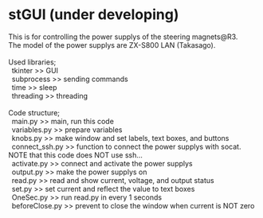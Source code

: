 # stGUI (under developing)
This is for controlling the power supplys of the steering magnets@R3.<br>
The model of the power supplys are ZX-S800 LAN (Takasago).<br>
<br>
Used libraries;<br>
&ensp;tkinter >> GUI<br>
&ensp;subprocess >> sending commands<br>
&ensp;time >> sleep<br>
&ensp;threading >> threading<br>
<br>
Code structure;<br>
&ensp;main.py >> main, run this code<br>
&ensp;variables.py >> prepare variables<br>
&ensp;knobs.py >> make window and set labels, text boxes, and buttons<br>
&ensp;connect_ssh.py >> function to connect the power supplys with socat. NOTE that this code does NOT use ssh...<br>
&ensp;activate.py >> connect and activate the power supplys<br>
&ensp;output.py >> make the power supplys on<br>
&ensp;read.py >> read and show current, voltage, and output status<br>
&ensp;set.py >> set current and reflect the value to text boxes<br>
&ensp;OneSec.py >> run read.py in every 1 seconds<br>
&ensp;beforeClose.py >> prevent to close the window when current is NOT zero<br>